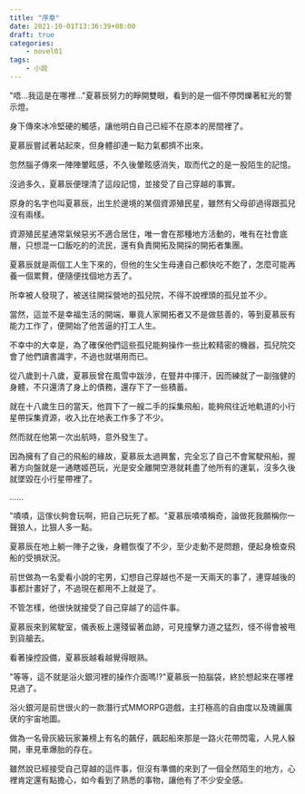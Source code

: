 ```yaml
---
title: "序章"
date: 2021-10-01T13:36:39+08:00
draft: true
categories:
    - novel01
tags:
    - 小說
---
```


"唔...我這是在哪裡..."夏慕辰努力的睜開雙眼，看到的是一個不停閃爍著紅光的警示燈。

身下傳來冰冷堅硬的觸感，讓他明白自己已經不在原本的房間裡了。

夏慕辰嘗試著站起來，但身體卻連一點力氣都擠不出來。

忽然腦子傳來一陣陣暈眩感，不久後暈眩感消失，取而代之的是一股陌生的記憶。

沒過多久，夏慕辰便理清了這段記憶，並接受了自己穿越的事實。

原身的名字也叫夏慕辰，出生於邊境的某個資源殖民星，雖然有父母卻過得跟孤兒沒有兩樣。

資源殖民星通常氣候惡劣不適合居住，唯一會在那種地方活動的，唯有在社會底層，只想混一口飯吃的的流民，還有負責開拓及開採的開拓者集團。

夏慕辰就是兩個工人生下來的，但他的生父生母連自己都快吃不飽了，怎麼可能再養一個累贅，便隨便找個地方丟了。

所幸被人發現了，被送往開採營地的孤兒院，不得不說裡頭的孤兒並不少。

當然，這並不是幸福生活的開端，畢竟人家開拓者又不是做慈善的，等到夏慕辰有能力工作了，便開始了他苦逼的打工人生。

不幸中的大幸是，為了確保他們這些孤兒能夠操作一些比較精密的機器，孤兒院交會了他們讀書識字，不過也就堪用而已。

從八歲到十八歲，夏慕辰曾在風雪中跋涉，在豎井中揮汗，因而練就了一副強健的身體，不只還清了身上的債務，還存下了一些積蓄。

就在十八歲生日的當天，他買下了一艘二手的採集飛船，能夠飛往近地軌道的小行星帶採集資源，收入比在地表工作多了不少。

然而就在他第一次出航時，意外發生了。

因為擁有了自己的飛船的緣故，夏慕辰太過興奮，完全忘了自己不會駕駛飛船，握著方向盤就是一通瞎姬芭玩，光是安全離開空港就耗盡了他所有的運氣，沒多久後就墜毀在小行星帶裡了。

......

"嘖嘖，這傢伙夠會玩啊，把自己玩死了都。"夏慕辰嘖嘖稱奇，論做死我願稱你一聲狼人，比狠人多一點。

夏慕辰在地上躺一陣子之後，身體恢復了不少，至少走動不是問題，便起身檢查飛船的受損狀況。

前世做為一名愛看小說的宅男，幻想自己穿越也不是一天兩天的事了，連穿越後的事都計畫好了，不過現在都用不上就是了。

不管怎樣，他很快就接受了自己穿越了的這件事。

夏慕辰來到駕駛室，儀表板上還殘留著血跡，可見撞擊力道之猛烈，怪不得會被甩到貨艙去。

看著操控設備，夏慕辰越看越覺得眼熟。

"等等，這不就是浴火銀河裡的操作介面嗎!?"夏慕辰一拍腦袋，終於想起來在哪裡見過了。

浴火銀河是前世很火的一款潛行式MMORPG遊戲，主打極高的自由度以及瑰麗廣裦的宇宙地圖。

做為一名骨灰級玩家兼榜上有名的飆仔，飆起船來那是一路火花帶閃電，人見人躲開，車見車爆胎的存在。

雖然說已經接受自己穿越的這件事，但沒有準備的來到了一個全然陌生的地方，心裡肯定還有點擔心，如今看到了熟悉的事物，讓他有了不少安全感。